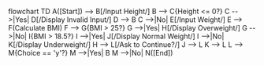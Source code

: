 flowchart TD
    A([Start]) --> B[/Input Height/]
    B --> C{Height <= 0?}
    C -->|Yes| D[/Display Invalid Input/]
    D --> B
    C -->|No| E[/Input Weight/]
    E --> F(Calculate BMI)
    F --> G{BMI > 25?}
    G -->|Yes| H[/Display Overweight/]
    G -->|No| I{BMI > 18.5?}
    I -->|Yes| J[/Display Normal Weight/]
    I -->|No| K[/Display Underweight/]
    H --> L[/Ask to Continue?/]
    J --> L
    K --> L
    L --> M{Choice == 'y'?}
    M -->|Yes| B
    M -->|No| N([End])
